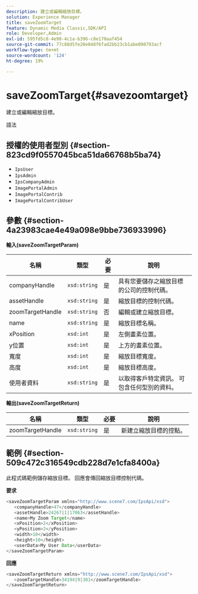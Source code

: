 ```yaml
---
description: 建立或編輯縮放目標。
solution: Experience Manager
title: saveZoomTarget
feature: Dynamic Media Classic,SDK/API
role: Developer,Admin
exl-id: 595fd5c8-4e98-4c1a-b396-c8e170aaf454
source-git-commit: 77c88d5fe20e048f6fad2bb23cb1abe090793acf
workflow-type: tm+mt
source-wordcount: '124'
ht-degree: 19%

---
```


# saveZoomTarget{#savezoomtarget}

建立或編輯縮放目標。

語法

## 授權的使用者型別 {#section-823cd9f0557045bca51da66768b5ba74}

* `IpsUser`
* `IpsAdmin`
* `IpsCompanyAdmin`
* `ImagePortalAdmin`
* `ImagePortalContrib`
* `ImagePortalContribUser`

## 參數 {#section-4a23983cae4e49a098e9bbe736933996}

**輸入(saveZoomTargetParam)**

| 名稱 | 類型 | 必要 | 說明 |
|---|---|---|---|
| companyHandle | `xsd:string` | 是 | 具有您要儲存之縮放目標的公司的控制代碼。 |
| assetHandle | `xsd:string` | 是 | 縮放目標的控制代碼。 |
| zoomTargetHandle | `xsd:string` | 否 | 編輯或建立縮放目標。 |
| name | `xsd:string` | 是 | 縮放目標名稱。 |
| xPosition | `xsd:int` | 是 | 左側畫素位置。 |
| y位置 | `xsd:int` | 是 | 上方的畫素位置。 |
| 寬度 | `xsd:int` | 是 | 縮放目標寬度。 |
| 高度 | `xsd:int` | 是 | 縮放目標高度。 |
| 使用者資料 | `xsd:string` | 是 | 以取得客戶特定資訊。 可包含任何型別的資料。 |

**輸出(saveZoomTargetReturn)**

| 名稱 | 類型 | 必要 | 說明 |
|---|---|---|---|
| zoomTargetHandle | `xsd:string` | 是 | 新建立縮放目標的控點。 |

## 範例 {#section-509c472c316549cdb228d7e1cfa8400a}

此程式碼範例儲存縮放目標。 回應會傳回縮放目標控制代碼。

**要求**

```java
<saveZoomTargetParam xmlns="http://www.scene7.com/IpsApi/xsd">
   <companyHandle>47</companyHandle>
   <assetHandle>24267|1|17063</assetHandle>
   <name>My Zoom Target</name>
   <xPosition>2</xPosition>
   <yPosition>2</yPosition>
   <width>10</width>
   <height>10</height>
   <userData>My User Data</userData>
</saveZoomTargetParam>
```

**回應**

```java
<saveZoomTargetReturn xmlns="http://www.scene7.com/IpsApi/xsd">
   <zoomTargetHandle>34194|9|301</zoomTargetHandle>
</saveZoomTargetReturn>
```
